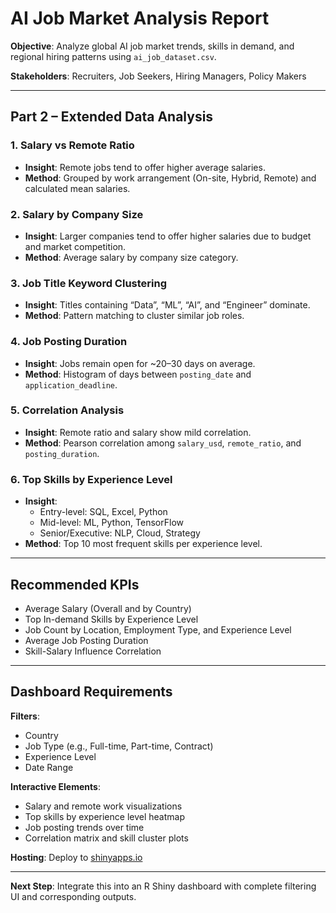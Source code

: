 
# AI Job Market Analysis Report

**Objective**: Analyze global AI job market trends, skills in demand, and regional hiring patterns using `ai_job_dataset.csv`.

**Stakeholders**: Recruiters, Job Seekers, Hiring Managers, Policy Makers

---

## Part 2 – Extended Data Analysis

### 1. Salary vs Remote Ratio
- **Insight**: Remote jobs tend to offer higher average salaries.
- **Method**: Grouped by work arrangement (On-site, Hybrid, Remote) and calculated mean salaries.

### 2. Salary by Company Size
- **Insight**: Larger companies tend to offer higher salaries due to budget and market competition.
- **Method**: Average salary by company size category.

### 3. Job Title Keyword Clustering
- **Insight**: Titles containing “Data”, “ML”, “AI”, and “Engineer” dominate.
- **Method**: Pattern matching to cluster similar job roles.

### 4. Job Posting Duration
- **Insight**: Jobs remain open for ~20–30 days on average.
- **Method**: Histogram of days between `posting_date` and `application_deadline`.

### 5. Correlation Analysis
- **Insight**: Remote ratio and salary show mild correlation.
- **Method**: Pearson correlation among `salary_usd`, `remote_ratio`, and `posting_duration`.

### 6. Top Skills by Experience Level
- **Insight**:
  - Entry-level: SQL, Excel, Python
  - Mid-level: ML, Python, TensorFlow
  - Senior/Executive: NLP, Cloud, Strategy
- **Method**: Top 10 most frequent skills per experience level.

---

## Recommended KPIs
- Average Salary (Overall and by Country)
- Top In-demand Skills by Experience Level
- Job Count by Location, Employment Type, and Experience Level
- Average Job Posting Duration
- Skill-Salary Influence Correlation

---

## Dashboard Requirements

**Filters**:
- Country
- Job Type (e.g., Full-time, Part-time, Contract)
- Experience Level
- Date Range

**Interactive Elements**:
- Salary and remote work visualizations
- Top skills by experience level heatmap
- Job posting trends over time
- Correlation matrix and skill cluster plots

**Hosting**: Deploy to [shinyapps.io](https://www.shinyapps.io)

---

**Next Step**: Integrate this into an R Shiny dashboard with complete filtering UI and corresponding outputs.
